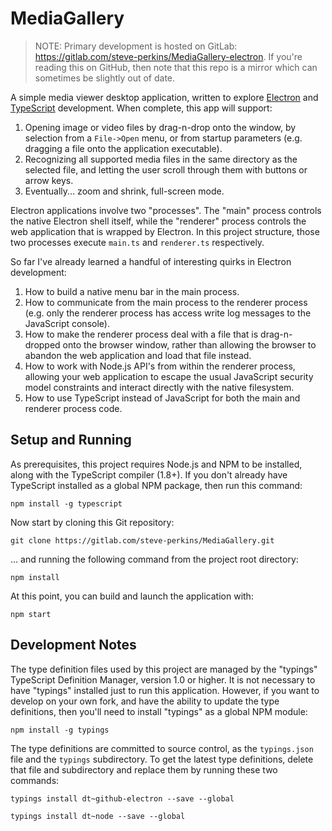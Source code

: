 MediaGallery
============
> NOTE: Primary development is hosted on GitLab:  https://gitlab.com/steve-perkins/MediaGallery-electron.  If you're
> reading this on GitHub, then note that this repo is a mirror which can sometimes be slightly out of date.

A simple media viewer desktop application, written to explore [Electron](http://electron.atom.io/) and
[TypeScript](http://www.typescriptlang.org/) development.  When complete, this app will support:

1. Opening image or video files by drag-n-drop onto the window, by selection from a `File->Open` menu,
   or from startup parameters (e.g. dragging a file onto the application executable).
2. Recognizing all supported media files in the same directory as the selected file, and letting the
   user scroll through them with buttons or arrow keys.
3. Eventually... zoom and shrink, full-screen mode.

Electron applications involve two "processes".  The "main" process controls the native Electron shell
itself, while the "renderer" process controls the web application that is wrapped by Electron.  In this
project structure, those two processes execute `main.ts` and `renderer.ts` respectively.

So far I've already learned a handful of interesting quirks in Electron development:

1. How to build a native menu bar in the main process.
2. How to communicate from the main process to the renderer process (e.g. only the renderer process
   has access write log messages to the JavaScript console).
3. How to make the renderer process deal with a file that is drag-n-dropped onto the browser window,
   rather than allowing the browser to abandon the web application and load that file instead.
4. How to work with Node.js API's from within the renderer process, allowing your web application to
   escape the usual JavaScript security model constraints and interact directly with the native
   filesystem.
5. How to use TypeScript instead of JavaScript for both the main and renderer process code.

Setup and Running
-----------------

As prerequisites, this project requires Node.js and NPM to be installed, along with the TypeScript compiler (1.8+).
If you don't already have TypeScript installed as a global NPM package, then run this command:

`npm install -g typescript`

Now start by cloning this Git repository:

`git clone https://gitlab.com/steve-perkins/MediaGallery.git`

... and running the following command from the project root directory:

`npm install`

At this point, you can build and launch the application with:

`npm start`

Development Notes
-----------------

The type definition files used by this project are managed by the "typings" TypeScript Definition Manager,
version 1.0 or higher.  It is not necessary to have "typings" installed just to run this application.  However,
if you want to develop on your own fork, and have the ability to update the type definitions, then you'll need
to install "typings" as a global NPM module:

`npm install -g typings`

The type definitions are committed to source control, as the `typings.json` file and the `typings` subdirectory.
To get the latest type definitions, delete that file and subdirectory and replace them by running these two
commands:

`typings install dt~github-electron --save --global`

`typings install dt~node --save --global`

